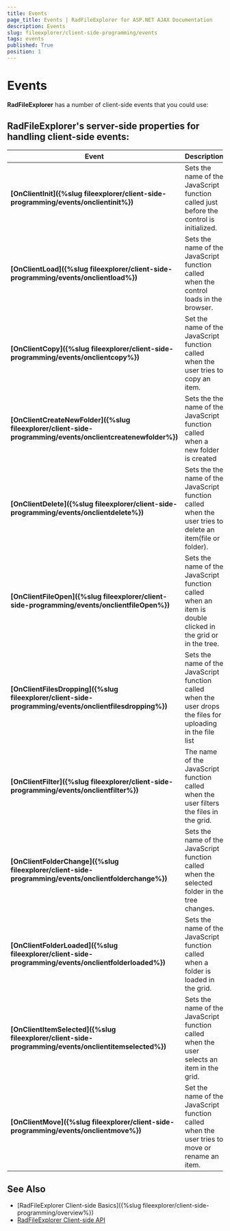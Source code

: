 ```yaml
---
title: Events
page_title: Events | RadFileExplorer for ASP.NET AJAX Documentation
description: Events
slug: fileexplorer/client-side-programming/events
tags: events
published: True
position: 1
---
```


# Events

**RadFileExplorer** has a number of client-side events that you could use:

## RadFileExplorer's server-side properties for handling client-side events:

|  **Event**  |  **Description**  |
| ------ | ------ |
| **[OnClientInit]({%slug fileexplorer/client-side-programming/events/onclientinit%})** |Sets the name of the JavaScript function called just before the control is initialized.|
| **[OnClientLoad]({%slug fileexplorer/client-side-programming/events/onclientload%})** |Sets the name of the JavaScript function called when the control loads in the browser.|
| **[OnClientCopy]({%slug fileexplorer/client-side-programming/events/onclientcopy%})** |Set the name of the JavaScript function called when the user tries to copy an item.|
| **[OnClientCreateNewFolder]({%slug fileexplorer/client-side-programming/events/onclientcreatenewfolder%})** |Sets the the name of the JavaScript function called when a new folder is created|
| **[OnClientDelete]({%slug fileexplorer/client-side-programming/events/onclientdelete%})** |Sets the the name of the JavaScript function called when the user tries to delete an item(file or folder).|
| **[OnClientFileOpen]({%slug fileexplorer/client-side-programming/events/onclientfileOpen%})** |Sets the name of the JavaScript function called when an item is double clicked in the grid or in the tree.|
| **[OnClientFilesDropping]({%slug fileexplorer/client-side-programming/events/onclientfilesdropping%})** |Sets the name of the JavaScript function called when the user drops the files for uploading in the file list|
| **[OnClientFilter]({%slug fileexplorer/client-side-programming/events/onclientfilter%})** |The name of the JavaScript function called when the user filters the files in the grid.|
| **[OnClientFolderChange]({%slug fileexplorer/client-side-programming/events/onclientfolderchange%})** |Sets the name of the JavaScript function called when the selected folder in the tree changes.|
| **[OnClientFolderLoaded]({%slug fileexplorer/client-side-programming/events/onclientfolderloaded%})** |Sets the name of the JavaScript function called when a folder is loaded in the grid.|
| **[OnClientItemSelected]({%slug fileexplorer/client-side-programming/events/onclientitemselected%})** |Sets the name of the JavaScript function called when the user selects an item in the grid.|
| **[OnClientMove]({%slug fileexplorer/client-side-programming/events/onclientmove%})** |Set the name of the JavaScript function called when the user tries to move or rename an item.|




## See Also

 * [RadFileExplorer Client-side Basics]({%slug fileexplorer/client-side-programming/overview%})
 * [RadFileExplorer Client-side API](http://docs.telerik.com/devtools/aspnet-ajax/api/client/Telerik.Web.UI.RadFileExplorer)

